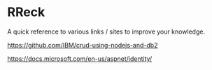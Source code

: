 # RReck

A quick reference to various links / sites to improve your knowledge.

https://github.com/IBM/crud-using-nodejs-and-db2

https://docs.microsoft.com/en-us/aspnet/identity/

